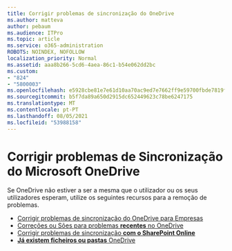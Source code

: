 ```yaml
---
title: Corrigir problemas de sincronização do OneDrive
ms.author: matteva
author: pebaum
ms.audience: ITPro
ms.topic: article
ms.service: o365-administration
ROBOTS: NOINDEX, NOFOLLOW
localization_priority: Normal
ms.assetid: aaa8b266-5cd6-4aea-86c1-b54e062dd2bc
ms.custom:
- "824"
- "5800003"
ms.openlocfilehash: e5928cbe81e7e61d10aa70ac9ed7e7662ff9e59700fbde7819f707a1f4b5325d
ms.sourcegitcommit: b5f7da89a650d2915dc652449623c78be6247175
ms.translationtype: MT
ms.contentlocale: pt-PT
ms.lasthandoff: 08/05/2021
ms.locfileid: "53988158"
---
```

# <a name="fix-onedrive-sync-problems"></a>Corrigir problemas de Sincronização do Microsoft OneDrive

Se OneDrive não estiver a ser a mesma que o utilizador ou os seus utilizadores esperam, utilize os seguintes recursos para a remoção de problemas.

- [Corrigir problemas de sincronização do OneDrive para Empresas](https://support.microsoft.com/office/207e983e-146d-404c-a994-672ef29e1f90)
- [Correções ou Sões para problemas **recentes** no OneDrive](https://support.office.com/article/36110213-f3f6-490d-8cb7-3833539def0b)
- [Corrigir problemas de sincronização **com o SharePoint Online**](https://support.office.com/article/207e983e-146d-404c-a994-672ef29e1f90)
- [**Já existem ficheiros ou pastas** OneDrive](https://support.microsoft.com/office/7b8044ad-438d-41db-bbbf-4f66b8890408)
